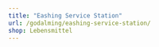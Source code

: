```yaml
---
title: "Eashing Service Station"
url: /godalming/eashing-service-station/
shop: Lebensmittel
---
```

